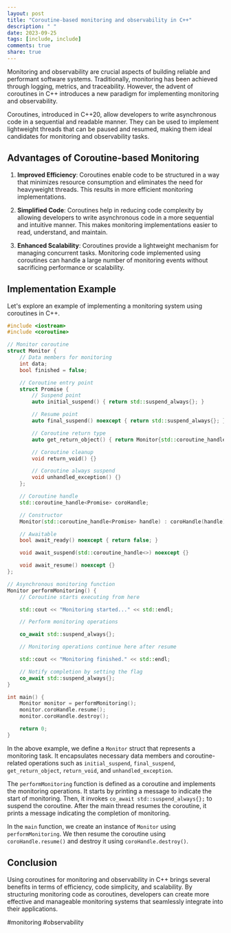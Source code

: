 ```yaml
---
layout: post
title: "Coroutine-based monitoring and observability in C++"
description: " "
date: 2023-09-25
tags: [include, include]
comments: true
share: true
---
```


Monitoring and observability are crucial aspects of building reliable and performant software systems. Traditionally, monitoring has been achieved through logging, metrics, and traceability. However, the advent of coroutines in C++ introduces a new paradigm for implementing monitoring and observability.

Coroutines, introduced in C++20, allow developers to write asynchronous code in a sequential and readable manner. They can be used to implement lightweight threads that can be paused and resumed, making them ideal candidates for monitoring and observability tasks.

## Advantages of Coroutine-based Monitoring

1. **Improved Efficiency**: Coroutines enable code to be structured in a way that minimizes resource consumption and eliminates the need for heavyweight threads. This results in more efficient monitoring implementations.

2. **Simplified Code**: Coroutines help in reducing code complexity by allowing developers to write asynchronous code in a more sequential and intuitive manner. This makes monitoring implementations easier to read, understand, and maintain.

3. **Enhanced Scalability**: Coroutines provide a lightweight mechanism for managing concurrent tasks. Monitoring code implemented using coroutines can handle a large number of monitoring events without sacrificing performance or scalability.

## Implementation Example

Let's explore an example of implementing a monitoring system using coroutines in C++.

```cpp
#include <iostream>
#include <coroutine>

// Monitor coroutine
struct Monitor {
    // Data members for monitoring
    int data;
    bool finished = false;

    // Coroutine entry point
    struct Promise {
        // Suspend point
        auto initial_suspend() { return std::suspend_always{}; }

        // Resume point
        auto final_suspend() noexcept { return std::suspend_always{}; }

        // Coroutine return type
        auto get_return_object() { return Monitor{std::coroutine_handle<Promise>::from_promise(*this)}; }

        // Coroutine cleanup
        void return_void() {}

        // Coroutine always suspend
        void unhandled_exception() {}
    };

    // Coroutine handle
    std::coroutine_handle<Promise> coroHandle;

    // Constructor
    Monitor(std::coroutine_handle<Promise> handle) : coroHandle(handle) {}

    // Awaitable
    bool await_ready() noexcept { return false; }

    void await_suspend(std::coroutine_handle<>) noexcept {}

    void await_resume() noexcept {}
};

// Asynchronous monitoring function
Monitor performMonitoring() {
    // Coroutine starts executing from here

    std::cout << "Monitoring started..." << std::endl;

    // Perform monitoring operations

    co_await std::suspend_always{};

    // Monitoring operations continue here after resume

    std::cout << "Monitoring finished." << std::endl;

    // Notify completion by setting the flag
    co_await std::suspend_always{};
}

int main() {
    Monitor monitor = performMonitoring();
    monitor.coroHandle.resume();
    monitor.coroHandle.destroy();

    return 0;
}
```

In the above example, we define a `Monitor` struct that represents a monitoring task. It encapsulates necessary data members and coroutine-related operations such as `initial_suspend`, `final_suspend`, `get_return_object`, `return_void`, and `unhandled_exception`.

The `performMonitoring` function is defined as a coroutine and implements the monitoring operations. It starts by printing a message to indicate the start of monitoring. Then, it invokes `co_await std::suspend_always{};` to suspend the coroutine. After the main thread resumes the coroutine, it prints a message indicating the completion of monitoring.

In the `main` function, we create an instance of `Monitor` using `performMonitoring`. We then resume the coroutine using `coroHandle.resume()` and destroy it using `coroHandle.destroy()`.

## Conclusion

Using coroutines for monitoring and observability in C++ brings several benefits in terms of efficiency, code simplicity, and scalability. By structuring monitoring code as coroutines, developers can create more effective and manageable monitoring systems that seamlessly integrate into their applications.

#monitoring #observability